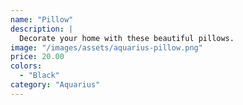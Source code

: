 ```yaml
---
name: "Pillow"
description: |
  Decorate your home with these beautiful pillows.
image: "/images/assets/aquarius-pillow.png"
price: 20.00
colors:
  - "Black"
category: "Aquarius"
---
```

